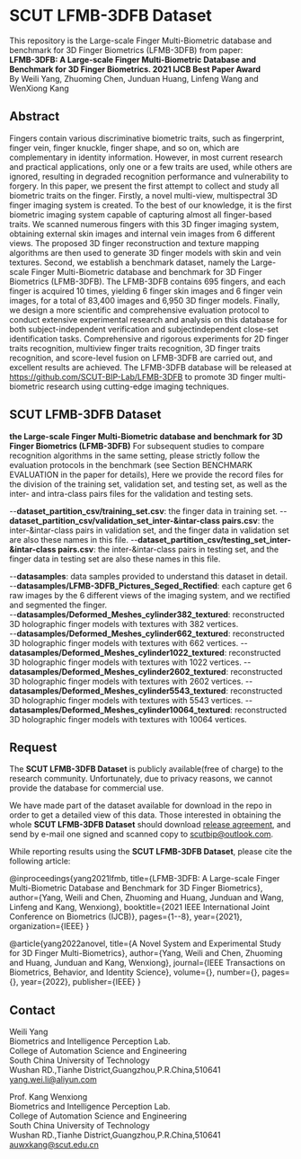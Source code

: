 # SCUT LFMB-3DFB Dataset
This repository is the Large-scale Finger Multi-Biometric database and benchmark for 3D Finger Biometrics (LFMB-3DFB) from paper:   
__LFMB-3DFB: A Large-scale Finger Multi-Biometric Database and Benchmark for 3D Finger Biometrics. 2021 IJCB Best Paper Award__  
By Weili Yang, Zhuoming Chen, Junduan Huang, Linfeng Wang and WenXiong Kang  


## Abstract
Fingers contain various discriminative biometric traits, such as fingerprint, finger vein, finger knuckle, finger shape, and so on, which are complementary in identity information. However, in most current research and practical applications, only one or a few traits are used, while others are ignored, resulting in degraded recognition performance and vulnerability to forgery. In this paper, we present the first attempt to collect and study all biometric traits on the finger. Firstly, a novel multi-view, multispectral 3D finger imaging system is created. To the best of our knowledge, it is the first biometric imaging system capable of capturing almost all finger-based traits. We scanned numerous fingers with this 3D finger imaging system, obtaining external skin images and internal vein images from 6 different views. The proposed 3D finger reconstruction and texture mapping algorithms are then used to generate 3D finger models with skin and vein textures. Second, we establish a benchmark dataset, namely the Large-scale Finger Multi-Biometric database and benchmark for 3D Finger Biometrics (LFMB-3DFB). The LFMB-3DFB contains 695 fingers, and each finger is acquired 10 times, yielding 6 finger skin images and 6 finger vein images, for a total of 83,400 images and 6,950 3D finger models. Finally, we design a more scientific and comprehensive evaluation protocol to conduct extensive experimental research and analysis on this database for both subject-independent verification and subjectindependent close-set identification tasks. Comprehensive and rigorous experiments for 2D finger traits recognition, multiview finger traits recognition, 3D finger traits recognition, and score-level fusion on LFMB-3DFB are carried out, and excellent results are achieved. The LFMB-3DFB database will be released at https://github.com/SCUT-BIP-Lab/LFMB-3DFB to promote 3D finger multi-biometric research using cutting-edge imaging techniques.



## SCUT LFMB-3DFB Dataset
**the Large-scale Finger Multi-Biometric database and benchmark for 3D Finger Biometrics (LFMB-3DFB)**
For subsequent studies to compare recognition algorithms in the same setting, please strictly follow the evaluation protocols in the benchmark (see Section BENCHMARK EVALUATION in the paper for details), Here we provide the record files for the division of the training set, validation set, and testing set, as well as the inter- and intra-class pairs files for the validation and testing sets.


--__dataset_partition_csv/training_set.csv__: the finger data in training set.
--__dataset_partition_csv/validation_set_inter-&intar-class pairs.csv__: the inter-&intar-class pairs in validation set, and the finger data in validation set are also these names in this file.
--__dataset_partition_csv/testing_set_inter-&intar-class pairs.csv__: the inter-&intar-class pairs in testing set, and the finger data in testing set are also these names in this file.

--__datasamples__: data samples provided to understand this dataset in detail.  
--__datasamples/LFMB-3DFB_Pictures_Seged_Rectified__: each capture get 6 raw images by the 6 different views of the imaging system, and we rectified and segmented the finger.   
--__datasamples/Deformed_Meshes_cylinder382_textured__: reconstructed 3D holographic finger models with textures with 382 vertices.  
--__datasamples/Deformed_Meshes_cylinder662_textured__: reconstructed 3D holographic finger models with textures with 662 vertices. 
--__datasamples/Deformed_Meshes_cylinder1022_textured__: reconstructed 3D holographic finger models with textures with 1022 vertices. 
--__datasamples/Deformed_Meshes_cylinder2602_textured__: reconstructed 3D holographic finger models with textures with 2602 vertices. 
--__datasamples/Deformed_Meshes_cylinder5543_textured__: reconstructed 3D holographic finger models with textures with 5543 vertices. 
--__datasamples/Deformed_Meshes_cylinder10064_textured__: reconstructed 3D holographic finger models with textures with 10064 vertices. 

## Request
The __SCUT LFMB-3DFB Dataset__ is publicly available(free of charge) to the research community. Unfortunately, due to privacy reasons, we cannot provide the database for commercial use.

We have made part of the dataset available for download in the repo in order to get a detailed view of this data. Those interested in obtaining the whole __SCUT LFMB-3DFB Dataset__ should download [release agreement](https://github.com/SCUT-BIP-Lab/SCUT-LFMB-3DPVFV/blob/main/SCUT%20LFMB-3DPVFV%20Database%20Release%20Agreement.docx), and send by e-mail one signed and scanned copy to scutbip@outlook.com.


While reporting results using the __SCUT LFMB-3DFB Dataset__, please cite the following article:    

@inproceedings{yang2021lfmb,
  title={LFMB-3DFB: A Large-scale Finger Multi-Biometric Database and Benchmark for 3D Finger Biometrics},
  author={Yang, Weili and Chen, Zhuoming and Huang, Junduan and Wang, Linfeng and Kang, Wenxiong},
  booktitle={2021 IEEE International Joint Conference on Biometrics (IJCB)},
  pages={1--8},
  year={2021},
  organization={IEEE}
}

@article{yang2022anovel,
  title={A Novel System and Experimental Study for 3D Finger Multi-Biometrics},
  author={Yang, Weili and Chen, Zhuoming and Huang, Junduan and Kang, Wenxiong},
  journal={IEEE Transactions on Biometrics, Behavior, and Identity Science},
  volume={},
  number={},
  pages={},
  year={2022},
  publisher={IEEE}
}


## Contact
Weili Yang   
Biometrics and Intelligence Perception Lab.   
College of Automation Science and Engineering   
South China University of Technology    
Wushan RD.,Tianhe District,Guangzhou,P.R.China,510641   
yang.wei.li@aliyun.com 



Prof. Kang Wenxiong   
Biometrics and Intelligence Perception Lab.   
College of Automation Science and Engineering   
South China University of Technology   
Wushan RD.,Tianhe District,Guangzhou,P.R.China,510641      
auwxkang@scut.edu.cn   
